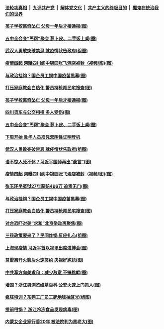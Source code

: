 

####  [法轮功真相](../../../../basic/blob/master/README.md?t=10312302) &nbsp;|&nbsp; [九评共产党](../../../../9ping.md/blob/master/README.md?t=10312302) &nbsp;|&nbsp; [解体党文化](../../../../jtdwh.md/blob/master/README.md?t=10312302)  &nbsp;|&nbsp; [共产主义的终极目的](../../../../gczydzjmd.md/blob/master/README.md?t=10312302) &nbsp;|&nbsp; [魔鬼在统治我们的世界](../../../../mgztzwmdsj.md/blob/master/README.md?t=10312302) 

#### [孩子学校离奇坠亡 父母一年后才接通报(图)](../pages/p1/951007.md?t=10312302) 

#### [五中全会变“丐帮”聚会 萝卜皮、二手饭上桌(图)](../pages/p1/951009.md?t=10312302) 

#### [武汉人勇敢突破禁忌 就疫情状告政府(组图)](../pages/p1/950941.md?t=10312302) 

#### [疫情四起 网曝四川阆中锦园张飞酒店被封（视频/图)(图)](../pages/p1/950955.md?t=10312302) 

#### [与政治挂钩？国企员工揭中国疫苗黑幕(图)](../pages/p1/950937.md?t=10312302) 

#### [打压家庭教会白热化 警员持枪闯民宅搜查(图)](../pages/p1/950843.md?t=10312302) 

#### [孩子学校离奇坠亡 父母一年后才接通报(图)](../pages/p1/951007.md?t=10312302) 


#### [四川货车与公交相撞 多人受伤(图)](../pages/p1/951003.md?t=10312302) 

#### [五中全会变“丐帮”聚会 萝卜皮、二手饭上桌(图)](../pages/p1/951009.md?t=10312302) 

#### [下周开始 赴华人员须凭双阴性证明登机](../pages/p1/951001.md?t=10312302) 

#### [武汉人勇敢突破禁忌 就疫情状告政府(组图)](../pages/p1/950941.md?t=10312302) 

#### [语不惊人死不休？习近平国师再出“豪言”(图)](../pages/p1/950947.md?t=10312302) 

#### [疫情四起 网曝四川阆中锦园张飞酒店被封（视频/图)(图)](../pages/p1/950955.md?t=10312302) 

#### [张玉环坐冤狱27年获赔496万 追责无门(图)](../pages/p1/950957.md?t=10312302) 

#### [与政治挂钩？国企员工揭中国疫苗黑幕(图)](../pages/p1/950937.md?t=10312302) 

#### [打压家庭教会白热化 警员持枪闯民宅搜查(图)](../pages/p1/950843.md?t=10312302) 

#### [对台恐吓对美“求和”北京举动再聚焦(图)](../pages/p1/950897.md?t=10312302) 

#### [三孩政策要来了？民间炸锅 反应扎心(组图)](../pages/p1/950827.md?t=10312302) 

#### [上海现疫情 习近平首以视讯出席进博会(图)](../pages/p1/950893.md?t=10312302) 

#### [莫雷离开火箭后火速签约 央视好尴尬(图)](../pages/p1/950889.md?t=10312302) 

#### [中共军方向美求和：减少敌意 不搞挑衅(图)](../pages/p1/950856.md?t=10312302) 

#### [墙国？浙江男浏览维基百科 公安火速上门抓人(图)](../pages/p1/950838.md?t=10312302) 

#### [疯狂培训？东莞工厂员工跪地猛抽耳光(组图)](../pages/p1/950790.md?t=10312302) 

#### [提前甩锅？ 浙江冷冻食品发现病毒(图)](../pages/p1/950777.md?t=10312302) 

#### [内蒙女企业家行善20年 被法院判为黑老大(图)](../pages/p1/950767.md?t=10312302) 

